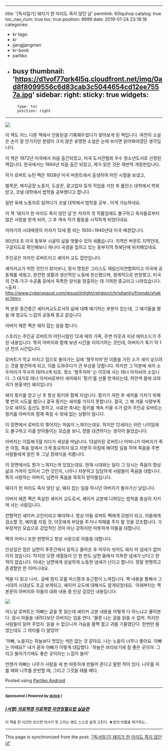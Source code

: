 
---
title: '[독서일기] 돼지가 한 마리도 죽지 않던 날'
permlink: 60iquhvp
catalog: true
toc_nav_num: true
toc: true
position: 9999
date: 2019-01-24 23:18:18
categories:
- kr
tags:
- kr
- jjangjjangman
- kr-book
- partiko
- busy
thumbnail: 'https://d1vof77qrk4l5q.cloudfront.net/img/0ad8f8099556c6d83cab3c5044654cd12ee7557a.jpg'
sidebar:
    right:
        sticky: true
widgets:
    -
        type: toc
        position: right
---


![](https://d1vof77qrk4l5q.cloudfront.net/img/0ad8f8099556c6d83cab3c5044654cd12ee7557a.jpg)

이 책도 어느 다른 책에서 인용된걸 기록해두었다가 찾아보게 된 책입니다.
여전히 소설은 손이 잘 안가지만 분량이 크지 않은 유명한 소설은 눈에 보이면 읽어봐야겠단 생각입니다.

이 책은 1972년 미국에서 처음 출간되었고, 미국 도서관협회 우수 청소년도서로 선정된 책입니다. 한국에서는 1994년 처음 출간 되었고, 제가 읽은 것은 재번역 개정판입니다. 

작가 로버트 뉴턴 펙은 1928년 미국 버몬트에서 출생하여 어린 시절을 보냈고,

벌목꾼, 제지공장 노동자, 도살꾼, 광고업자 등의 직업을 거친 후 롤린스 대학에서 학위받고, 코넬 대학에서 법학을 공부했다고 합니다.

일반 육체 노동자로 일하다가 코넬 대학에서 법학을 공부.. 이게 가능하네요.

이 책 '돼지가 한 마리도 죽지 않던 날'은 저자의 첫 작품임에도 불구하고 독자들로부터 많은 사랑을 받게 되어, 그 후 계속 작가 활동을 시작하게 되었다네요.

이야기의 시대배경이 저자가 12세 쯤 되는 1930~1940년대 미국 배경입니다. 

90년대 초 미국 동북부 시골의 삶을 엿볼수 있어 새롭습니다. 지역은 버몬트 지역인데, 구글지도로 확인해보니 캐나다 국경을 접하고 있는 동부지역 최북단에 위치해있네요.

주인공은 저자인 로버트이고 셰이커 교도 집안입니다.

셰이커교가 어떤 것인가 찾아보니, 정식 명칭은 그리스도 재림신자연합회이고 미국에 공동체를 세웠고, 완전한 생활과 생산적인 노동에 헌신했으며, 경제적으로 번창했고, 미국의 건축·가구·수공품 등에서 독특한 양식을 창출하는 데 기여한 종교라고 나와있습니다.
<출처 : http://www.cyberspacei.com/jesusi/inlight/religion/christianity/friends/shaker.htm>

책 본문 중간중간 셰이커교도로서의 삶에 대해 얘기하는 부분이 있는데, 그 얘기들을 봤을 때 청교도 느낌의 공동체 종교 같습니다.


아버지 헤픈 펙은 돼지 잡는 일을 합니다.

스토리는 주인공 로버트의 어린시절인 12세 때의 가족, 주변 이웃과 지낸 에피소드가 주된 내용입니다. 특히 아버지와 함께 보낸 시간을 이야기하는 것인데, 아버지가 죽기 약 1년 전의 시간입니다.

로버트가 학교 마치고 집으로 돌아가는 길에 '행주치마'란 이름을 가진 소가 새끼 낳으려는 것을 발견하게 되고, 이를 도와주다가 큰 부상을 당합니다. 하지만 그 덕분에 새끼 소 두마리가 무사히 태어나게 되죠. 젖소 '행주치마' 는 이웃에 사는 태너 아저씨의 소입니다. 그 대가로 태너 아저씨로부터 새끼돼지 '핑키'를 선물 받게되는데, 하얀색 몸에 코와 귀가 분홍색인 돼지입니다. 

돼지 핑키를 얻고 난 후 항상 핑키와 함께 지냅니다. 핑키가 자란 후 새끼를 가지기 위해 몇 번의 시도를 했으나 결국 핑키는 새끼를 가지지 못합니다. 결국, 그 해 겨울 식량부족으로 새끼도 출산도 못하고, 사료만 축내는 핑키를 계속 키울 수가 없어 주인공 로버트는 핑키를 아버지와 함께 죽일 수 밖에 없는 상황이 됩니다.

이 장면에서 로버트의 찢어지는 마음이 느껴지는데요. 하지만 12세라는 어린 나이임에도 불구하고 이를 받아들이는 모습을 보니, 정말 대견하다는 생각이 들었습니다. 

아버지는 이듬해 5월 자다가 세상을 떠납니다. 13살이된 로버트나 어머니가 아버지가 죽은 아침, 죽음 앞에서 크게 동요하지 않고 차분히 아침에 해야할 일을 하며 죽음을 주변사람들에게 알린 후 그날 장례식을 치릅니다.

이 장면에서도 뭔가 느껴지는게 있었는데요. 현재 시대와는 달리 그 당시는 죽음이 항상 삶과 가까이 있어서 그런 것인지, 너무나 차분하고 담담하게 사람들이 죽음을 대합니다. 특히 사랑하는 아버지, 남편의 죽음을 묵묵히 받아들입니다. 

돼지가 한 마리도 죽지 않던 날, 돼지 잡는 일을 하시던 아버지가 돌아가신 날입니다.

아버지 헤픈 펙은 독실한 셰이커 교도로서, 셰이커 교본에 나와있는 법칙을 충실히 지키며 사는 사람입니다.

전형적인 셰이커 교인이라고 해야하나. 항상 아들 로버트 펙에게 모범이 되고, 아들에게 검소할 것, 예의를 지킬 것, 이웃에게 부담을 주거나 피해를 주지 말 것을 강조합니다. 가부장적인 모습으로 강압적인 것이 아닌 강하지만 따뜻하게 아들을 대합니다.

펙의 어머니 또한 현명하고 항상 사랑으로 아들을 대합니다.

인상깊은 점은 남편이 푸줏간에서 일하고 돌아온 후 아무리 씻어도 돼지 피 냄새가 없어지지 않습니다. 하지만 오랜 세월동아 단 한 번도 남편 몸에서 지독한 냄새가 난다고 한 적이 없습니다. 아내는 남편에게 성실하게 노동한 냄새가 난다고 합니다. 정말 현명하고 존경할만 한 어머니네요.


책을 다 읽고 나서.. 글쎄 뭔지 모를 따스함과 포근함이 느껴집니다. 책 내용을 통해서 그 시대의 시대상도 조금 보게되고, 셰이커 교도에 대해서도 알게되었네요.
​
아래부터는 책 본문의 아버지와 아들의 대화 내용 중 인상 깊었던 내용입니다.

![](https://i.imgur.com/HckzDOK.gif)

어느날 로버트는 아빠는 글을 못 읽는데 셰이커 교본 내용을 어떻게 다 아느냐고 물어본다. 잠시 아들을 내려다보던 아버지는 입을 연다.
'물론 나는 글을 읽을 수 없어. 하지만 사람들이 읽어 주었지. 읽을 수 없으니까 가슴을 활짝 열고 귀를 기울였단다. 한번만 들었는데도 그 의미를 다 알았어'

'아빠, 노을지는 하늘보다 멋있는 색은 없는 것 같아요. 나는 노을이 너무나 좋아요. 아빠는 어때요?'
내가 묻자 아빠가 이렇게 대답했다.
'하늘은 바라보기에 참 좋은 곳이야. 그리고 돌아가기에도 좋은 곳이라는 느낌이 들어'


언젠가 아빠는 나무가 사람을 세 번 따뜻하게 만들어 준다고 말한 적이 있다.
나무를 자를 때와 나무를 운반할 때, 그리고 그것을 태울 때다. 


Posted using [Partiko Android](https://steemit.com/@partiko-android)

---

#####  <sub> **Sponsored ( Powered by [dclick](https://www.dclick.io) )** </sub>
##### [[서평] 의료혁명 치료혁명 자연정혈요법 실습편](https://api.dclick.io/v1/c?x=eyJhbGciOiJIUzI1NiIsInR5cCI6IkpXVCJ9.eyJjIjoibHVja3kyMDE1IiwicyI6IjYwaXF1aHZwIiwiYSI6WyJ0LTEzMTkiXSwidXJsIjoiaHR0cHM6Ly9zdGVlbWl0LmNvbS9rci9Aa2diaW50ZXJuYXRpb25hbC92eTl3dHh6MiIsImlhdCI6MTU0ODM3MjAwMywiZXhwIjoxODYzNzMyMDAzfQ.9tw2UoQZnBCWifP3rWbbcjx9Jjw6TWQ6KeWOyuyotm0)
<sup>이 책을 한 시간만 읽으면 의사가 못 고치는 병도 스스로 쉽게 고친다. ★장의 어혈을 제거하는...</sup>
</center>

- - -

This page is synchronized from the post: ['[독서일기] 돼지가 한 마리도 죽지 않던 날'](https://steemit.com/@lucky2015/60iquhvp)

